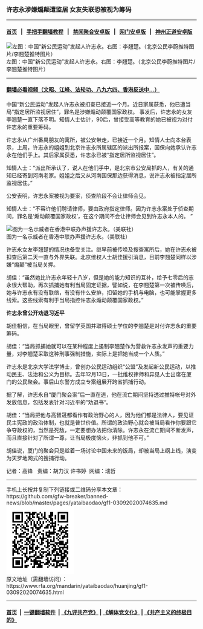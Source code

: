 ### 许志永涉嫌煽颠遭监居  女友失联恐被视为筹码
------------------------

#### [首页](https://github.com/gfw-breaker/banned-news/blob/master/README.md) &nbsp;&nbsp;|&nbsp;&nbsp; [手把手翻墙教程](https://github.com/gfw-breaker/guides/wiki) &nbsp;&nbsp;|&nbsp;&nbsp; [禁闻聚合安卓版](https://github.com/gfw-breaker/bn-android) &nbsp;&nbsp;|&nbsp;&nbsp; [网门安卓版](https://github.com/oGate2/oGate) &nbsp;&nbsp;|&nbsp;&nbsp; [神州正道安卓版](https://github.com/SzzdOgate/update) 



<div id="headerimg">
 <img alt="左图：中国“新公民运动”发起人许志永。右图：李翘楚。（北京公民李蔚推特图片/李翘楚推特图片）" src="https://www.rfa.org/mandarin/yataibaodao/huanjing/gf1-03092020074635.html/1.jpg/@@images/d5ea3c1e-e855-4893-a017-f7ae0e9d2595.jpeg" title="左图：中国“新公民运动”发起人许志永。右图：李翘楚。（北京公民李蔚推特图片/李翘楚推特图片）"/>
 <div id="headerimgcontents">
  <div id="headerimgcaption">
   <span>
    左图：中国“新公民运动”发起人许志永。右图：李翘楚。（北京公民李蔚推特图片/李翘楚推特图片）
   </span>
   <!-- zoomattribute -->
  </div>
  <!-- headerimgcaption -->
 </div>
 <!-- headerimagecontents -->
</div>

<hr/>


#### [翻墙必看视频（文昭、江峰、法轮功、八九六四、香港反送中...）](https://github.com/gfw-breaker/banned-news/blob/master/pages/link3.md)

<div id="storytext">
 <div>
  <div class="slot_header">
  </div>
 </div>
 <p>
  中国“新公民运动”发起人许志永被扣查已接近一个月。近日家属获悉，他已遭当局“指定居所监视居住”，罪名是涉嫌煽动颠覆国家政权。 事发后，许志永的女友李翘楚一直下落不明。知情人士估计，90后，曾接受高等教育的她已被视为对付许志永的重要筹码。
 </p>
 <p>
  许志永从广州番禺朋友的寓所，被公安带走，已接近一个月。知情人士向本台表示，上周，许志永的姐姐到北京许志永所属辖区的派出所报案，国保向她承认许志永在他们手上。其后家属获悉，许志永已被“指定居所监视居住”。
 </p>
 <p>
 </p>
 <p>
 </p>
 <p>
  知情人士：“派出所承认了，说人在他们手中，是北京市公安局抓的人，有关的通知已经寄到河南老家。姐姐之后又从河南国保那边获得消息，说许志永被指定居所监视居住。”
 </p>
 <p>
  公安表明，许志永案被视为要案，侦查阶段不会让律师会见。
 </p>
 <p>
  知情人士：“不容许他们聘请律师，要由政府指定律师。因为许志永案处于侦查期间，罪名是‘煽动颠覆国家政权’，在这个期间不会让律师会见到许志永本人的。 ”
 </p>
 <p>
 </p>
 <p>
  <div class="image-inline captioned" style="width:1500px;">
   <div style="width:1500px;">
    <img alt="图为一名示威者在香港中联办声援许志永。（美联社）" src="https://www.rfa.org/mandarin/yataibaodao/huanjing/gf2-02172020074430.html/AP_106048285346.jpg" title="图为一名示威者在香港中联办声援许志永。（美联社）"/>
   </div>
   <div class="image-caption">
    <span style="width:1500px;">
     图为一名示威者在香港中联办声援许志永。（美联社）
    </span>
    <span class="copyright">
    </span>
   </div>
  </div>
 </p>
 <p>
  许志永女友李翘楚的情况也备受关注。继早前被传唤及搜查寓所后，她在许志永被扣查后第二天一直与外界失联。北京维权人士胡佳援引消息，目前李翘楚同样以涉嫌“煽颠”被当局关押。
 </p>
 <p>
  胡佳：“虽然她比许志永年轻十八岁，但是她的能力知识的互补，给予七零后的志永很大帮助，再次抓捕她有利当局固定证据，譬如说，在李翘楚第一次被传唤后，她与许志永有没有联络，有没有什么安排，扣留她的手机与电脑，也可能掌握更多线索。这些线索有利于当局指控许志永煽动颠覆国家政权。”
 </p>
 <p>
  <b>
   许志永曾公开劝退习近平
  </b>
 </p>
 <p>
  胡佳相信，在当局眼里，曾留学英国并取得硕士学位的李翘楚是对付许志永的重要筹码。
 </p>
 <p>
  胡佳：“当局抓捕她就可以在某种程度上遏制李翘楚作为营救许志永发声的重要力量，对李翘楚采取这种刑事强制措施，实际上是把她当成一个人质。”
 </p>
 <p>
  许志永是北京大学法学博士，曾创办公民运动组织“公盟”及发起新公民运动，以推动民主、法治和公义为目标。去年12月13日，一批维权律师和异见人士出席在厦门的公民聚会。事后山东警方成立专案组展开跨省抓捕行动。
 </p>
 <p>
  据了解，许志永自“厦门聚会案”后一直在逃，他在流亡期间坚持透过推特帐号对外发放信息，包括发表针对习近平的“劝退书“。
 </p>
 <p>
  胡佳：“当局把他与高智晟都看作有政治野心的人，因为他们都是法律人，要见证民主宪政的政治体制，也就是普世价值。所谓的政治野心就会被当局看作你要跟它争夺政权的，当然是死敌，一定要想办法把你清除。许志永在流亡期间不断发声，而且直接针对了所谓一尊，让当局极度恼火，非抓到他不可。”
 </p>
 <p>
  胡佳说，厦门的聚会只是趁着一场讨论中国未来的饭局，却被当局上纲上线，演变为天罗地网式的搜捕行动。
 </p>
 <p>
 </p>
 <p>
  记者：高锋   责编：胡力汉 许书婷  网编：瑞哲
 </p>
</div>

<hr/>
手机上长按并复制下列链接或二维码分享本文章：<br/>
https://github.com/gfw-breaker/banned-news/blob/master/pages/yataibaodao/gf1-03092020074635.md <br/>
<a href='https://github.com/gfw-breaker/banned-news/blob/master/pages/yataibaodao/gf1-03092020074635.md'><img src='https://github.com/gfw-breaker/banned-news/blob/master/pages/yataibaodao/gf1-03092020074635.md.png'/></a> <br/>
原文地址（需翻墙访问）：https://www.rfa.org/mandarin/yataibaodao/huanjing/gf1-03092020074635.html


------------------------
#### [首页](https://github.com/gfw-breaker/banned-news/blob/master/README.md) &nbsp;|&nbsp; [一键翻墙软件](https://github.com/gfw-breaker/nogfw/blob/master/README.md) &nbsp;| [《九评共产党》](https://github.com/gfw-breaker/9ping.md/blob/master/README.md#九评之一评共产党是什么) | [《解体党文化》](https://github.com/gfw-breaker/jtdwh.md/blob/master/README.md) | [《共产主义的终极目的》](https://github.com/gfw-breaker/gczydzjmd.md/blob/master/README.md)


<img src='http://gfw-breaker.win/banned-news/pages/yataibaodao/gf1-03092020074635.md' width='0px' height='0px'/>